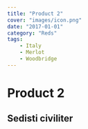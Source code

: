 ```yaml
---
title: "Product 2"
cover: "images/icon.png"
date: "2017-01-01"
category: "Reds"
tags:
    - Italy
    - Merlot
    - Woodbridge
---
```


# Product 2

## Sedisti civiliter